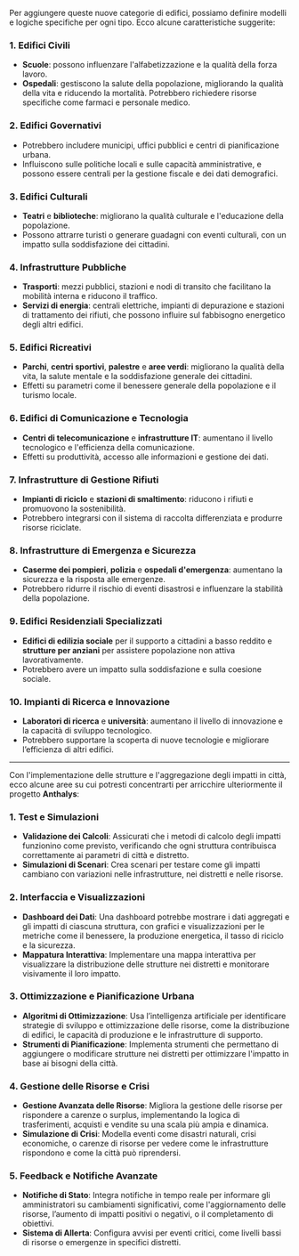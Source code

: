 Per aggiungere queste nuove categorie di edifici, possiamo definire modelli e logiche specifiche per ogni tipo. Ecco alcune caratteristiche suggerite:

### 1. **Edifici Civili**
   - **Scuole**: possono influenzare l'alfabetizzazione e la qualità della forza lavoro.
   - **Ospedali**: gestiscono la salute della popolazione, migliorando la qualità della vita e riducendo la mortalità. Potrebbero richiedere risorse specifiche come farmaci e personale medico.

### 2. **Edifici Governativi**
   - Potrebbero includere municipi, uffici pubblici e centri di pianificazione urbana.
   - Influiscono sulle politiche locali e sulle capacità amministrative, e possono essere centrali per la gestione fiscale e dei dati demografici.

### 3. **Edifici Culturali**
   - **Teatri** e **biblioteche**: migliorano la qualità culturale e l'educazione della popolazione.
   - Possono attrarre turisti o generare guadagni con eventi culturali, con un impatto sulla soddisfazione dei cittadini.

### 4. **Infrastrutture Pubbliche**
   - **Trasporti**: mezzi pubblici, stazioni e nodi di transito che facilitano la mobilità interna e riducono il traffico.
   - **Servizi di energia**: centrali elettriche, impianti di depurazione e stazioni di trattamento dei rifiuti, che possono influire sul fabbisogno energetico degli altri edifici.

### 5. **Edifici Ricreativi**
   - **Parchi**, **centri sportivi**, **palestre** e **aree verdi**: migliorano la qualità della vita, la salute mentale e la soddisfazione generale dei cittadini.
   - Effetti su parametri come il benessere generale della popolazione e il turismo locale.

### 6. **Edifici di Comunicazione e Tecnologia**
   - **Centri di telecomunicazione** e **infrastrutture IT**: aumentano il livello tecnologico e l'efficienza della comunicazione.
   - Effetti su produttività, accesso alle informazioni e gestione dei dati.

### 7. **Infrastrutture di Gestione Rifiuti**
   - **Impianti di riciclo** e **stazioni di smaltimento**: riducono i rifiuti e promuovono la sostenibilità.
   - Potrebbero integrarsi con il sistema di raccolta differenziata e produrre risorse riciclate.

### 8. **Infrastrutture di Emergenza e Sicurezza**
   - **Caserme dei pompieri**, **polizia** e **ospedali d'emergenza**: aumentano la sicurezza e la risposta alle emergenze.
   - Potrebbero ridurre il rischio di eventi disastrosi e influenzare la stabilità della popolazione.

### 9. **Edifici Residenziali Specializzati**
   - **Edifici di edilizia sociale** per il supporto a cittadini a basso reddito e **strutture per anziani** per assistere popolazione non attiva lavorativamente.
   - Potrebbero avere un impatto sulla soddisfazione e sulla coesione sociale.

### 10. **Impianti di Ricerca e Innovazione**
   - **Laboratori di ricerca** e **università**: aumentano il livello di innovazione e la capacità di sviluppo tecnologico.
   - Potrebbero supportare la scoperta di nuove tecnologie e migliorare l’efficienza di altri edifici.

---

Con l'implementazione delle strutture e l'aggregazione degli impatti in città, ecco alcune aree su cui potresti concentrarti per arricchire ulteriormente il progetto **Anthalys**:

### 1. **Test e Simulazioni**
   - **Validazione dei Calcoli**: Assicurati che i metodi di calcolo degli impatti funzionino come previsto, verificando che ogni struttura contribuisca correttamente ai parametri di città e distretto.
   - **Simulazioni di Scenari**: Crea scenari per testare come gli impatti cambiano con variazioni nelle infrastrutture, nei distretti e nelle risorse.

### 2. **Interfaccia e Visualizzazioni**
   - **Dashboard dei Dati**: Una dashboard potrebbe mostrare i dati aggregati e gli impatti di ciascuna struttura, con grafici e visualizzazioni per le metriche come il benessere, la produzione energetica, il tasso di riciclo e la sicurezza.
   - **Mappatura Interattiva**: Implementare una mappa interattiva per visualizzare la distribuzione delle strutture nei distretti e monitorare visivamente il loro impatto.

### 3. **Ottimizzazione e Pianificazione Urbana**
   - **Algoritmi di Ottimizzazione**: Usa l’intelligenza artificiale per identificare strategie di sviluppo e ottimizzazione delle risorse, come la distribuzione di edifici, le capacità di produzione e le infrastrutture di supporto.
   - **Strumenti di Pianificazione**: Implementa strumenti che permettano di aggiungere o modificare strutture nei distretti per ottimizzare l'impatto in base ai bisogni della città.

### 4. **Gestione delle Risorse e Crisi**
   - **Gestione Avanzata delle Risorse**: Migliora la gestione delle risorse per rispondere a carenze o surplus, implementando la logica di trasferimenti, acquisti e vendite su una scala più ampia e dinamica.
   - **Simulazione di Crisi**: Modella eventi come disastri naturali, crisi economiche, o carenze di risorse per vedere come le infrastrutture rispondono e come la città può riprendersi.

### 5. **Feedback e Notifiche Avanzate**
   - **Notifiche di Stato**: Integra notifiche in tempo reale per informare gli amministratori su cambiamenti significativi, come l'aggiornamento delle risorse, l’aumento di impatti positivi o negativi, o il completamento di obiettivi.
   - **Sistema di Allerta**: Configura avvisi per eventi critici, come livelli bassi di risorse o emergenze in specifici distretti.

